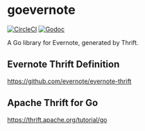 # goevernote

[![CircleCI](https://circleci.com/gh/diffeo/goevernote.svg?style=svg)](https://circleci.com/gh/diffeo/goevernote)
[![Godoc](http://img.shields.io/badge/godoc-reference-5272B4.svg?style=flat-square)](https://godoc.org/github.com/diffeo/goevernote)

A Go library for Evernote, generated by Thrift.

## Evernote Thrift Definition
https://github.com/evernote/evernote-thrift

## Apache Thrift for Go
https://thrift.apache.org/tutorial/go
